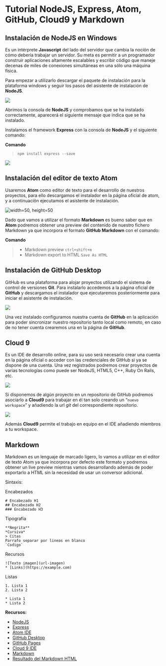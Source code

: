 Tutorial NodeJS, Express, Atom, GitHub, Cloud9 y Markdown
======================================================

## Instalación de NodeJS en Windows

Es un intérprete **Javascript** del lado del servidor que cambia la noción de cómo debería trabajar un servidor. Su meta es permitir a un programador construir aplicaciones altamente escalables y escribir código que maneje decenas de miles de conexiones simultáneas en una sólo una máquina física.

Para empezar a utilizarlo descargar el paquete de instalación para la plataforma windows y seguir los pasos del asistente de instalación de **NodeJS**.

![](images/node.png)

Abrimos la consola de **NodeJS** y comprobamos que se ha instalado correctamente, aparecerá el siguiente mensaje que indica que se ha instalado.

Instalamos el framework **Express** con la consola de **NodeJS** y el siguiente comando:

**Comando**

> `npm install express --save`

![](images/node2.png)

## Instalación del editor de texto Atom

Usaremos **Atom** como editor de texto para el desarrollo de nuestros proyectos, para ello descargamos el instalador en la página oficial de atom, y a continuación ejecutamos el asistente de instalación.

![width=50, height=50](images/atom1.png)

Dado que vamos a utilizar el formato **Markdown** es bueno saber que en **Atom** podremos obtener una preview del contenido de nuestro fichero Markdown ya que incorpora el formato **GitHub Markdown** con el comando:

**Comando**

> * Markdown preview `ctrl+shift+m`
> * Markdown export to HTML `Save As HTML`



## Instalación de GitHub Desktop

GitHub es una plataforma para alojar proyectos utilizando el sistema de control de versiones **Git**. Para instalarlo accedemos a la página oficial de **GitHub** y descargamos el instalador que ejecutaremos posteriormente para iniciar el asistente de instalación.

![](images/git.png)

Una vez instalado configuramos nuestra cuenta de **GitHub** en la aplicación para poder sincronizar nuestro repositorio tanto local como remoto, en caso de no tener cuenta crearemos una en la página de **GitHub**.

## Cloud 9

Es un IDE de desarrollo online, para su uso será necesario crear una cuenta en la página oficial o acceder con las credenciales de GitHub si ya se dispone de una cuenta. Una vez registrados podremos crear proyectos de varias tecnologías como puede ser NodeJS, HTML5, C++, Ruby On Rails, etc.

![](images/cloud.png)

Si disponemos de algún proyecto en un repositorio de GitHub podremos asociarlo a **Cloud9** para trabajar en él tan solo creando un “`nuevo workspace`” y añadiendo la url *git* del correspondiente repositorio.

![](images/cloud2.png)

Además **Cloud9** permite el trabajo en equipo en el IDE añadiendo miembros a tu workspace.

## Markdown

Markdown es un lenguaje de marcado ligero, lo vamos a utilizar en el editor de texto Atom ya que incorpora por defecto este formato y podremos obtener un live preview mientras vamos desarrollando además de poder exportarlo a HTML sin la necesidad de usar un conversor adicional.

Sintaxis:


Encabezados
```
# Encabezado H1
## Encabezado H2
### Encabezado H3
```
Tipografía
```
**Negrita**
*Cursiva*
> Citas
Parrafo separar por lineas en blanco
`Codigo`
```
Recursos
```
![Texto imagen](url-imagen)
* [Links](https://example.com)
```
Listas
```
1. Lista 1
2. Lista 2

* Lista 1
* Lista 2
```

**Recursos:**

* [NodeJS](https://nodejs.org)
* [Express](http://expressjs.com)
* [Atom IDE](https://atom.io)
* [GitHub Desktop](https://desktop.github.com)
* [GitHub Pages](https://pages.github.com/)
* [Cloud 9 IDE](https://c9.io)
* [Markdown](http://daringfireball.net/projects/markdown/)
* [Resultado del Markdown HTML](http://alu0100536652.github.io/Tutorial-STW/)
